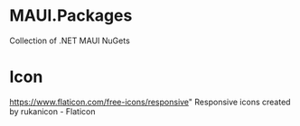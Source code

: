 # MAUI.Packages
Collection of .NET MAUI NuGets

# Icon

https://www.flaticon.com/free-icons/responsive"
Responsive icons created by rukanicon - Flaticon
